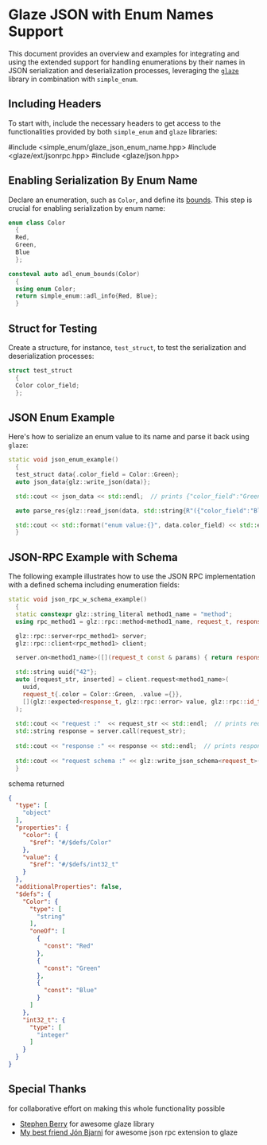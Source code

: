 # Glaze JSON with Enum Names Support

This document provides an overview and examples for integrating and using the extended support for handling enumerations by their names in JSON serialization and deserialization processes, leveraging the [`glaze`](https://github.com/stephenberry/glaze) library in combination with `simple_enum`.

## Including Headers

To start with, include the necessary headers to get access to the functionalities provided by both `simple_enum` and `glaze` libraries:

#include <simple_enum/glaze_json_enum_name.hpp>
#include <glaze/ext/jsonrpc.hpp>
#include <glaze/json.hpp>


## Enabling Serialization By Enum Name

Declare an enumeration, such as `Color`, and define its [bounds](enum_bounds.md). This step is crucial for enabling serialization by enum name:

```cpp
enum class Color
  {
  Red,
  Green,
  Blue
  };

consteval auto adl_enum_bounds(Color)
  {
  using enum Color;
  return simple_enum::adl_info{Red, Blue};
  }
```

## Struct for Testing

Create a structure, for instance, `test_struct`, to test the serialization and deserialization processes:

```cpp
struct test_struct
  {
  Color color_field;
  };
```

## JSON Enum Example

Here's how to serialize an enum value to its name and parse it back using `glaze`:
```cpp
static void json_enum_example()
  {
  test_struct data{.color_field = Color::Green};
  auto json_data{glz::write_json(data)};

  std::cout << json_data << std::endl;  // prints {"color_field":"Green"}

  auto parse_res{glz::read_json(data, std::string{R"({"color_field":"Blue"})"})};

  std::cout << std::format("enum value:{}", data.color_field) << std::endl;  // prints enum value:Blue
  }
```

## JSON-RPC Example with Schema

The following example illustrates how to use the JSON RPC implementation with a defined schema including enumeration fields:

```cpp
static void json_rpc_w_schema_example()
  {
  static constexpr glz::string_literal method1_name = "method";
  using rpc_method1 = glz::rpc::method<method1_name, request_t, response_t>;

  glz::rpc::server<rpc_method1> server;
  glz::rpc::client<rpc_method1> client;

  server.on<method1_name>([](request_t const & params) { return response_t{.response_color = params.color}; });

  std::string uuid{"42"};
  auto [request_str, inserted] = client.request<method1_name>(
    uuid,
    request_t{.color = Color::Green, .value ={}},
    [](glz::expected<response_t, glz::rpc::error> value, glz::rpc::id_t id) -> void {}
  );
  
  std::cout << "request :"  << request_str << std::endl;  // prints request JSON string
  std::string response = server.call(request_str);
  
  std::cout << "response :" << response << std::endl;  // prints response JSON string
  
  std::cout << "request schema :" << glz::write_json_schema<request_t>() << std::endl;
  }
```

schema returned

```json
{
  "type": [
    "object"
  ],
  "properties": {
    "color": {
      "$ref": "#/$defs/Color"
    },
    "value": {
      "$ref": "#/$defs/int32_t"
    }
  },
  "additionalProperties": false,
  "$defs": {
    "Color": {
      "type": [
        "string"
      ],
      "oneOf": [
        {
          "const": "Red"
        },
        {
          "const": "Green"
        },
        {
          "const": "Blue"
        }
      ]
    },
    "int32_t": {
      "type": [
        "integer"
      ]
    }
  }
}
```

## Special Thanks 

for collaborative effort on making this whole functionality possible

- [Stephen Berry](https://github.com/stephenberry) for awesome glaze library
- [My best friend Jón Bjarni](https://github.com/jbbjarnason) for awesome json rpc extension to glaze
